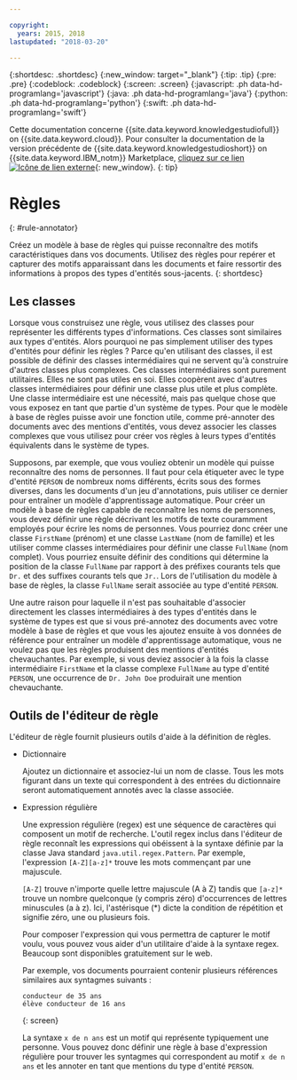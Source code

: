```yaml
---

copyright:
  years: 2015, 2018
lastupdated: "2018-03-20"

---
```


{:shortdesc: .shortdesc}
{:new_window: target="_blank"}
{:tip: .tip}
{:pre: .pre}
{:codeblock: .codeblock}
{:screen: .screen}
{:javascript: .ph data-hd-programlang='javascript'}
{:java: .ph data-hd-programlang='java'}
{:python: .ph data-hd-programlang='python'}
{:swift: .ph data-hd-programlang='swift'}

Cette documentation concerne {{site.data.keyword.knowledgestudiofull}} on {{site.data.keyword.cloud}}. Pour consulter la documentation de la version précédente de {{site.data.keyword.knowledgestudioshort}} on {{site.data.keyword.IBM_notm}} Marketplace, [cliquez sur ce lien ![Icône de lien externe](../../icons/launch-glyph.svg "Icône de lien externe")](https://console.bluemix.net/docs/services/knowledge-studio/rule-annotator.html){: new_window}.
{: tip}

# Règles
{: #rule-annotator}

Créez un modèle à base de règles qui puisse reconnaître des motifs caractéristiques dans vos documents. Utilisez des règles pour repérer et capturer des motifs apparaissant dans les documents et faire ressortir des informations à propos des types d'entités sous-jacents.
{: shortdesc}

## Les classes

Lorsque vous construisez une règle, vous utilisez des classes pour représenter les différents types d'informations. Ces classes sont similaires aux types d'entités. Alors pourquoi ne pas simplement utiliser des types d'entités pour définir les règles ? Parce qu'en utilisant des classes, il est possible de définir des classes intermédiaires qui ne servent qu'à construire d'autres classes plus complexes. Ces classes intermédiaires sont purement utilitaires. Elles ne sont pas utiles en soi. Elles coopèrent avec d'autres classes intermédiaires pour définir une classe plus utile et plus complète. Une classe intermédiaire est une nécessité, mais pas quelque chose que vous exposez en tant que partie d'un système de types. Pour que le modèle à base de règles puisse avoir une fonction utile, comme pré-annoter des documents avec des mentions d'entités, vous devez associer les classes complexes que vous utilisez pour créer vos règles à leurs types d'entités équivalents dans le système de types.

Supposons, par exemple, que vous vouliez obtenir un modèle qui puisse reconnaître des noms de personnes. Il faut pour cela étiqueter avec le type d'entité `PERSON` de nombreux noms différents, écrits sous des formes diverses, dans les documents d'un jeu d'annotations, puis utiliser ce dernier pour entraîner un modèle d'apprentissage automatique. Pour créer un modèle à base de règles capable de reconnaître les noms de personnes, vous devez définir une règle décrivant les motifs de texte couramment employés pour écrire les noms de personnes. Vous pourriez donc créer une classe `FirstName` (prénom) et une classe `LastName` (nom de famille) et les utiliser comme classes intermédiaires pour définir une classe `FullName` (nom complet). Vous pourriez ensuite définir des conditions qui détermine la position de la classe `FullName` par rapport à des préfixes courants tels que `Dr.` et des suffixes courants tels que `Jr.`. Lors de l'utilisation du modèle à base de règles, la classe `FullName` serait associée au type d'entité `PERSON`.

Une autre raison pour laquelle il n'est pas souhaitable d'associer directement les classes intermédiaires à des types d'entités dans le système de types est que si vous pré-annotez des documents avec votre modèle à base de règles et que vous les ajoutez ensuite à vos données de référence pour entraîner un modèle d'apprentissage automatique, vous ne voulez pas que les règles produisent des mentions d'entités chevauchantes. Par exemple, si vous deviez associer à la fois la classe intermédiaire `FirstName` et la classe complexe `FullName` au type d'entité `PERSON`, une occurrence de `Dr. John Doe` produirait une mention chevauchante.

## Outils de l'éditeur de règle

L'éditeur de règle fournit plusieurs outils d'aide à la définition de règles.

- Dictionnaire

    Ajoutez un dictionnaire et associez-lui un nom de classe. Tous les mots figurant dans un texte qui correspondent à des entrées du dictionnaire seront automatiquement annotés avec la classe associée.

- Expression régulière

    Une expression régulière (regex) est une séquence de caractères qui composent un motif de recherche. L'outil regex inclus dans l'éditeur de règle reconnaît les expressions qui obéissent à la syntaxe définie par la classe Java standard `java.util.regex.Pattern`. Par exemple, l'expression `[A-Z][a-z]*` trouve les mots commençant par une majuscule.

    `[A-Z]` trouve n'importe quelle lettre majuscule (A à Z) tandis que `[a-z]*` trouve un nombre quelconque (y compris zéro) d'occurrences de lettres minuscules (a à z). Ici, l'astérisque (*) dicte la condition de répétition et signifie zéro, une ou plusieurs fois.

    Pour composer l'expression qui vous permettra de capturer le motif voulu, vous pouvez vous aider d'un utilitaire d'aide à la syntaxe regex. Beaucoup sont disponibles gratuitement sur le web.

    Par exemple, vos documents pourraient contenir plusieurs références similaires aux syntagmes suivants :

    ```
    conducteur de 35 ans
    élève conducteur de 16 ans
    ```
    {: screen}

    La syntaxe `x de n ans` est un motif qui représente typiquement une personne. Vous pouvez donc définir une règle à base d'expression régulière pour trouver les syntagmes qui correspondent au motif `x de n ans` et les annoter en tant que mentions du type d'entité `PERSON`.
